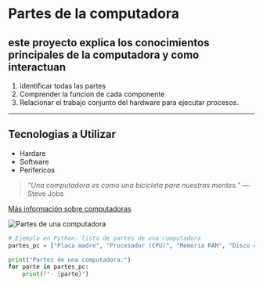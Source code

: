 # Partes de la computadora
## este proyecto explica los conocimientos principales de la computadora y como interactuan
1. identificar todas las partes 
2. Comprender la funcion de cada componente
3. Relacionar el trabajo conjunto del hardware para ejecutar procesos.
---
## Tecnologias a Utilizar
- Hardare
- Software
- Perifericos

>*"Una computadora es como una bicicleta para nuestras mentes."* — Steve Jobs


[Más información sobre computadoras](https://es.wikipedia.org/wiki/Computadora)





![Partes de una computadora](https://cdn-blog.superprof.com/blog_es/wp-content/uploads/2024/07/partes-externas-ordenador.png)

```python
# Ejemplo en Python: lista de partes de una computadora
partes_pc = ["Placa madre", "Procesador (CPU)", "Memoria RAM", "Disco duro o SSD", "Fuente de poder", "Tarjeta gráfica", "Teclado", "Monitor", "Mouse"]

print("Partes de una computadora:")
for parte in partes_pc:
    print(f"- {parte}")
    
